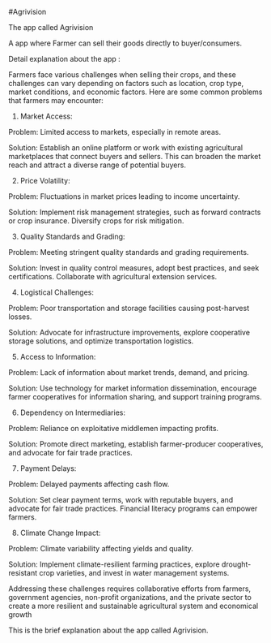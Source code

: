 #Agrivision

The app called Agrivision

A app where Farmer can sell their goods directly to buyer/consumers.
 
Detail explanation about the app :

Farmers face various challenges when selling their crops, and these challenges can vary depending on factors such as location, crop type, market conditions, and economic factors. Here are some common problems that farmers may encounter:

1. Market Access:

Problem: Limited access to markets, especially in remote areas.

Solution: Establish an online platform or work with existing agricultural marketplaces that connect buyers and sellers. This can broaden the market reach and attract a diverse range of potential buyers.

2. Price Volatility:

Problem: Fluctuations in market prices leading to income uncertainty.

Solution: Implement risk management strategies, such as forward contracts or crop insurance. Diversify 
crops for risk mitigation.

3. Quality Standards and Grading:

Problem: Meeting stringent quality standards and grading requirements.

Solution: Invest in quality control measures, adopt best practices, and seek certifications. Collaborate with agricultural extension services.

4. Logistical Challenges:

Problem: Poor transportation and storage facilities causing post-harvest losses.

Solution: Advocate for infrastructure improvements, explore cooperative storage solutions, and optimize transportation logistics.

5. Access to Information:

Problem: Lack of information about market trends, demand, and pricing.

Solution: Use technology for market information dissemination, encourage farmer cooperatives for information sharing, and support training programs.

6. Dependency on Intermediaries:

Problem: Reliance on exploitative middlemen impacting profits.

Solution: Promote direct marketing, establish farmer-producer cooperatives, and advocate for fair trade practices.

7. Payment Delays:

Problem: Delayed payments affecting cash flow.

Solution: Set clear payment terms, work with reputable buyers, and advocate for fair trade practices. Financial literacy programs can empower farmers.

8. Climate Change Impact:

Problem: Climate variability affecting yields and quality.

Solution: Implement climate-resilient farming practices, explore drought-resistant crop varieties, and invest in water management systems.

Addressing these challenges requires collaborative efforts from farmers, government agencies, non-profit organizations, and the private sector to create a more resilient and sustainable agricultural system and economical growth

This is the brief explanation about the app called Agrivision.
